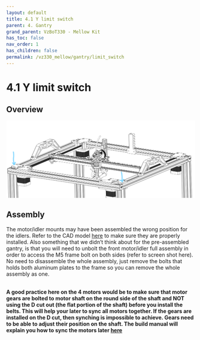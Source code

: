 ```yaml
---
layout: default
title: 4.1 Y limit switch
parent: 4. Gantry
grand_parent: VzBoT330 - Mellow Kit
has_toc: false
nav_order: 1
has_children: false
permalink: /vz330_mellow/gantry/limit_switch
---
```


# 4.1 Y limit switch
## Overview

![Overview](../../assets/images/manual/vz330_mellow/gantry/limit_switch/overview.png)

## Assembly

The motor/idler mounts may have been assembled the wrong position for the idlers. Refer to the CAD model [here](https://a360.co/3Q0ueRY) to make sure they are properly installed. Also something that we didn’t think about for the pre-assembled gantry, is that you will need to unbolt the front motor/idler full assembly in order to access the M5 frame bolt on both sides (refer to screen shot here). No need to disassemble the whole assembly, just remove the bolts that holds both aluminum plates to the frame so you can remove the whole assembly as one. <br><br>

**A good practice here on the 4 motors would be to make sure that motor gears are bolted to motor shaft on the round side of the shaft and NOT using the D cut out (the flat portion of the shaft) before you install the belts. This will help your later to sync all motors together. If the gears are installed on the D cut, then synching is impossible to achieve. Gears need to be able to adjust their position on the shaft. The build manual will explain you how to sync the motors later [here](./awd_motor)**